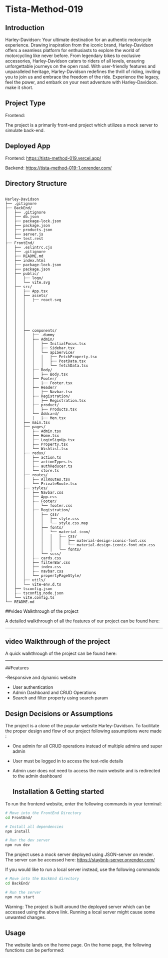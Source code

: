 # Tista-Method-019

## Introduction

Harley-Davidson: Your ultimate destination for an authentic motorcycle experience. Drawing inspiration from the iconic brand, Harley-Davidson offers a seamless platform for enthusiasts to explore the world of motorcycling like never before. From legendary bikes to exclusive accessories, Harley-Davidson caters to riders of all levels, ensuring unforgettable journeys on the open road. With user-friendly features and unparalleled heritage, Harley-Davidson redefines the thrill of riding, inviting you to join us and embrace the freedom of the ride. Experience the legacy, feel the power, and embark on your next adventure with Harley-Davidson. make it short. 

## Project Type

Frontend:

The project is a primarily front-end project which utilizes a mock server to simulate back-end.

## Deployed App

Frontend: https://tista-method-019.vercel.app/

Backend: https://tista-method-019-1.onrender.com/

## Directory Structure

```

Harley-Davidson
├── .gitignore
├── BackEnd/
│   ├── .gitignore
│   ├── db.json
│   ├── package-lock.json
│   ├── package.json
│   ├── products.json
│   ├── server.js
│   └── test.rest
├── FrontEnd/
│   ├── .eslintrc.cjs
│   ├── .gitignore
│   ├── README.md
│   ├── index.html
│   ├── package-lock.json
│   ├── package.json
│   ├── public/
│   │   ├── logo/ 
│   │   └── vite.svg
│   ├── src/
│   │   ├── App.tsx
│   │   ├── assets/
│   │   │   ├── react.svg
│   │   │   
│   │   │   
│   │   │   
│   │   │   
│   │   │   
│   │   │   
│   │   ├── components/
│   │   │   ├── .dummy
│   │   │   ├── Admin/
│   │   │   │   ├── InitialFocus.tsx
│   │   │   │   ├── Sidebar.tsx
│   │   │   │   └── apiService/
│   │   │   │   │   ├── FetchProperty.tsx
│   │   │   │   │   ├── PostData.tsx
│   │   │   │   │   └── fetchData.tsx
│   │   │   ├── Body/
│   │   │   │   ├── Body.tsx
│   │   │   ├── Footer/
│   │   │   │   ├── Footer.tsx
│   │   │   ├── Header/
│   │   │   │   ├── Navbar.tsx
│   │   │   ├── Registration/
│   │   │   │   ├── Registration.tsx
│   │   │   ├── product/
│   │   │   │   ├── Products.tsx
│   │   │   └── Addcard/
│   │   │   │   ├── Men.tsx
│   │   ├── main.tsx
│   │   ├── pages/
│   │   │   ├── Admin.tsx
│   │   │   ├── Home.tsx
│   │   │   ├── LoginSignUp.tsx
│   │   │   ├── Property.tsx
│   │   │   └── Wishlist.tsx
│   │   ├── redux/
│   │   │   ├── action.ts
│   │   │   ├── actionTypes.ts
│   │   │   ├── authReducer.ts
│   │   │   └── store.ts
│   │   ├── routes/
│   │   │   ├── AllRoutes.tsx
│   │   │   └── PrivateRoute.tsx
│   │   ├── styles/
│   │   │   ├── Navbar.css
│   │   │   ├── App.css
│   │   │   ├── Footer/
│   │   │   │   └── footer.css
│   │   │   ├── Registration/
│   │   │   │   ├── css/
│   │   │   │   │   ├── style.css
│   │   │   │   │   └── style.css.map
│   │   │   │   ├── fonts/
│   │   │   │   │   └── material-icon/
│   │   │   │   │   │   ├── css/
│   │   │   │   │   │   │   ├── material-design-iconic-font.css
│   │   │   │   │   │   │   └── material-design-iconic-font.min.css
│   │   │   │   │   │   └── fonts/
│   │   │   │   └── scss/
│   │   │   ├── cards.css
│   │   │   ├── filterBar.css
│   │   │   ├── index.css
│   │   │   ├── navbar.css
│   │   │   └── propertyPageStyle/
│   │   ├── utils/
│   │   └── vite-env.d.ts
│   ├── tsconfig.json
│   ├── tsconfig.node.json
│   └── vite.config.ts
└── README.md

```

##video Walkthrough of the project

A detailed walkthrough of all the features of our project can be found here:

-----

## video Walkthrough of the project

A quick walkthrough of the project can be found here: 

-----

##Features

-Responsive and dynamic website
- User authentication
- Admin Dashboard and CRUD Operations
- Search and filter property using search param

## Design Decisions or Assumptions

The project is a clone of the popular website Harley-Davidson. To facilitate the proper design and flow of our project following assumptions were made :

- One admin for all CRUD operations instead of multiple admins and super admin
- User must be logged in to access the test-rdie details
- Admin user does not need to access the main website and is redirected to the admin dashboard

  ## Installation & Getting started

To run the frontend website, enter the following commands in your terminal:

```bash
# Move into the FrontEnd Directory
cd FrontEnd/

# Install all dependencies
npm install

# Run the dev server
npm run dev
```

The project uses a mock server deployed using JSON-server on render. The server can be accessed here: https://staybnb-server.onrender.com/

If you would like to run a local server instead, use the following commands:

```bash
# Move into the BackEnd directory
cd BackEnd/

# Run the server
npm run start
```

Warning: The project is built around the deployed server which can be accessed using the above link. Running a local server might cause some unwanted changes.

## Usage

The website lands on the home page. On the home page, the following functions can be performed:

